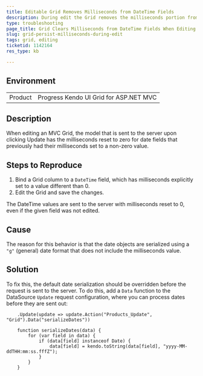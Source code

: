 ```yaml
---
title: Editable Grid Removes Milliseconds from DateTime Fields
description: During edit the Grid removes the milliseconds portion from DateTime fields
type: troubleshooting
page_title: Grid Clears Milliseconds from DateTime Fields When Editing Records
slug: grid-persist-milliseconds-during-edit
tags: grid, editing
ticketid: 1142164
res_type: kb

---
```


## Environment
<table>
 <tr>
  <td>Product</td>
  <td>Progress Kendo UI Grid for ASP.NET MVC</td>
 </tr>
</table>


## Description

When editing an MVC Grid, the model that is sent to the server upon clicking Update has the milliseconds reset to zero for date fields that previously had their milliseconds set to a non-zero value.

## Steps to Reproduce

1. Bind a Grid column to a `DateTime` field, which has milliseconds explicitly set to a value different than 0.
2. Edit the Grid and save the changes.

The DateTime values are sent to the server with milliseconds reset to 0, even if the given field was not edited.

## Cause

The reason for this behavior is that the date objects are serialized using a `"g"` (general) date format that does not include the milliseconds value.

## Solution

To fix this, the default date serialization should be overridden before the request is sent to the server. To do this, add a `Data` function to the DataSource `Update` request configuration, where you can process dates before they are sent out:

```
    .Update(update => update.Action("Products_Update", "Grid").Data("serializeDates"))
``` 

```
    function serializeDates(data) {
        for (var field in data) {
            if (data[field] instanceof Date) {
                data[field] = kendo.toString(data[field], "yyyy-MM-ddTHH:mm:ss.fffZ");
            }
        }
    }
```
